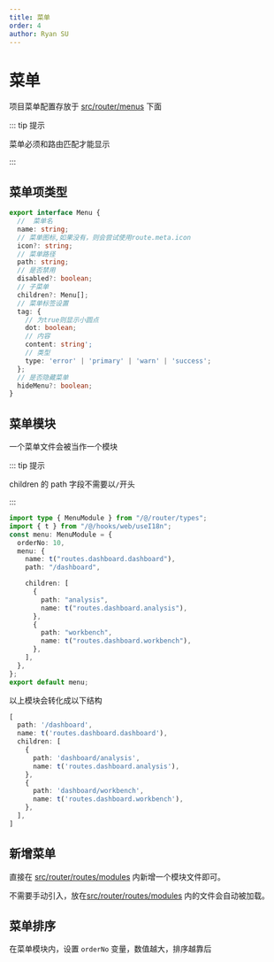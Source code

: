 ```yaml
---
title: 菜单
order: 4
author: Ryan SU
---
```


# 菜单

项目菜单配置存放于 [src/router/menus](https://github.com/vbenjs/vue-vben-admin/tree/main/src/router/menus) 下面

::: tip 提示

菜单必须和路由匹配才能显示

:::

## 菜单项类型

```ts
export interface Menu {
  //  菜单名
  name: string;
  // 菜单图标,如果没有，则会尝试使用route.meta.icon
  icon?: string;
  // 菜单路径
  path: string;
  // 是否禁用
  disabled?: boolean;
  // 子菜单
  children?: Menu[];
  // 菜单标签设置
  tag: {
    // 为true则显示小圆点
    dot: boolean;
    // 内容
    content: string';
    // 类型
    type: 'error' | 'primary' | 'warn' | 'success';
  };
  // 是否隐藏菜单
  hideMenu?: boolean;
}
```

## 菜单模块

一个菜单文件会被当作一个模块

::: tip 提示

children 的 path 字段不需要以`/`开头

:::

```ts
import type { MenuModule } from "/@/router/types";
import { t } from "/@/hooks/web/useI18n";
const menu: MenuModule = {
  orderNo: 10,
  menu: {
    name: t("routes.dashboard.dashboard"),
    path: "/dashboard",

    children: [
      {
        path: "analysis",
        name: t("routes.dashboard.analysis"),
      },
      {
        path: "workbench",
        name: t("routes.dashboard.workbench"),
      },
    ],
  },
};
export default menu;
```

以上模块会转化成以下结构

```ts
[
  path: '/dashboard',
  name: t('routes.dashboard.dashboard'),
  children: [
    {
      path: 'dashboard/analysis',
      name: t('routes.dashboard.analysis'),
    },
    {
      path: 'dashboard/workbench',
      name: t('routes.dashboard.workbench'),
    },
  ],
]
```

## 新增菜单

直接在 [src/router/routes/modules](https://github.com/vbenjs/vue-vben-admin/tree/main/src/router/routes/modules) 内新增一个模块文件即可。

不需要手动引入，放在[src/router/routes/modules](https://github.com/vbenjs/vue-vben-admin/tree/main/src/router/routes/modules) 内的文件会自动被加载。

## 菜单排序

在菜单模块内，设置 `orderNo` 变量，数值越大，排序越靠后
